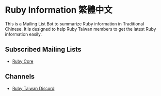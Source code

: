 # Ruby Information 繁體中文

This is a Mailing List Bot to summarize Ruby information in Traditional Chinese. It is designed to help Ruby Taiwan members to get the latest Ruby information easily.

## Subscribed Mailing Lists

- [Ruby Core](https://ml.ruby-lang.org/mailman3/lists/ruby-core.ml.ruby-lang.org/)

## Channels

- [Ruby Taiwan Discord](http://discord.gg/yaYHWQsmcz)
